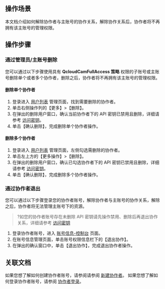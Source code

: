 ## 操作场景
本文档介绍如何解除协作者与主账号的协作关系，解除协作关系后，协作者将不再拥有该主账号的管理权限。

## 操作步骤
###  通过管理员/主账号删除
您可以通过以下步骤使用具有 **QcloudCamFullAccess 策略** 权限的子账号或主账号删除单个或者多个协作者，删除之后，协作者将不再拥有该主账号的管理权限。
#### 删除单个协作者
1. 登录进入 [用户列表](https://console.cloud.tencent.com/cam) 管理页面，找到需要删除的协作者。
2. 单击右侧操作列的【更多】>【删除】。
3. 在弹出的删除用户窗口，确认当前协作者下的 API 密钥已禁用且删除，详细请参考 [访问密钥](https://cloud.tencent.com/document/product/598/37140#.E7.A6.81.E7.94.A8.2F.E5.90.AF.E7.94.A8.E5.AD.90.E7.94.A8.E6.88.B7.2F.E5.8D.8F.E4.BD.9C.E8.80.85-api-.E5.AF.86.E9.92.A5)。
4. 单击【确认删除】，完成删除单个协作者操作。

#### 删除多个协作者
1. 登录进入 [用户列表](https://console.cloud.tencent.com/cam) 管理页面，左侧勾选需删除的协作者。
2. 单击左上方的【更多操作】>【删除】。
3. 在弹出的删除用户窗口，确认已勾选协作者下的 API 密钥已禁用且删除，详细请参考 [访问密钥](https://cloud.tencent.com/document/product/598/37140#.E7.A6.81.E7.94.A8.2F.E5.90.AF.E7.94.A8.E5.AD.90.E7.94.A8.E6.88.B7.2F.E5.8D.8F.E4.BD.9C.E8.80.85-api-.E5.AF.86.E9.92.A5)。
4. 单击【确认删除】，完成删除多个协作者操作。

### 通过协作者退出
您可以通过以下步骤登录您的协作者账号，解除协作者与主账号的协作关系，解除之后，协作者将无法管理主账号下的资源。
>?如您的协作者账号存在未删除 API 密钥请先操作禁用、删除后再退出协作关系，详细请参考 [访问密钥](https://cloud.tencent.com/document/product/598/37140#.E7.A6.81.E7.94.A8.2F.E5.90.AF.E7.94.A8.E5.AD.90.E7.94.A8.E6.88.B7.2F.E5.8D.8F.E4.BD.9C.E8.80.85-api-.E5.AF.86.E9.92.A5) 
>
1. 登录协作者账号，进入 [账号信息-控制台](https://console.cloud.tencent.com/developer) 页面。
2. 在账号信息管理页面，单击账号权限信息栏下的【退出协作】。
3. 在弹出的确认窗口中，单击【退出协作】，完成退出协作者操作。

## 关联文档
如果您想了解如何创建协作者账号，请参阅请参阅 [新建协作者](https://cloud.tencent.com/document/product/598/36618)。
如果您想了解如何登录协作者账号，请参阅 [协作者登录](https://cloud.tencent.com/document/product/598/36621)。
